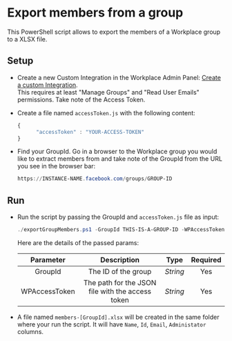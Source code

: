 # Export members from a group

This PowerShell script allows to export the members of a Workplace group to a XLSX file.

## Setup

* Create a new Custom Integration in the Workplace Admin Panel: [Create a custom Integration](https://developers.facebook.com/docs/workplace/custom-integrations-new/#creating).<br/>This requires at least "Manage Groups" and "Read User Emails" permissions. Take note of the Access Token.

* Create a file named `accessToken.js` with the following content:

   ```javascript
   {
         "accessToken" : "YOUR-ACCESS-TOKEN"
   }
   ``` 
 
 * Find your GroupId. Go in a browser to the Workplace group you would like to extract members from and take note of the GroupId from the URL you see in the browser bar:
 
   ```powershell
   https://INSTANCE-NAME.facebook.com/groups/GROUP-ID
   ```
 
## Run

* Run the script by passing the GroupId and `accessToken.js` file as input:

   ```powershell
   ./exportGroupMembers.ps1 -GroupId THIS-IS-A-GROUP-ID -WPAccessToken accessToken.js
   ```

   Here are the details of the passed params:

   | Parameter         | Description                                                |  Type    |  Required    | 
   |:-----------------:|:----------------------------------------------------------:|:--------:|:------------:|
   | GroupId           |  The ID of the group                                       | _String_ | Yes          |
   | WPAccessToken     |  The path for the JSON file with the access token          | _String_ | Yes          |
   
* A file named `members-[GroupId].xlsx` will be created in the same folder where your run the script. 
   It will have `Name`, `Id`, `Email`, `Administator` columns.